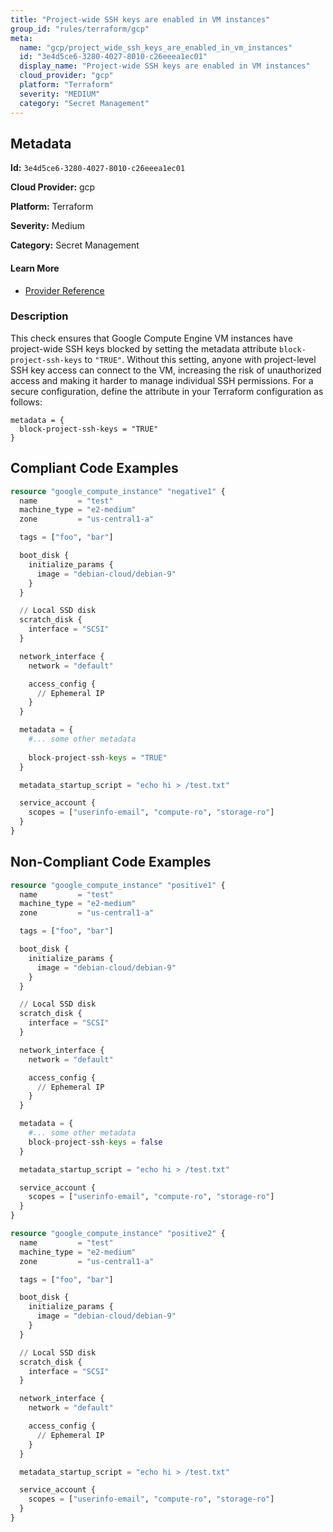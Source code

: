 ```yaml
---
title: "Project-wide SSH keys are enabled in VM instances"
group_id: "rules/terraform/gcp"
meta:
  name: "gcp/project_wide_ssh_keys_are_enabled_in_vm_instances"
  id: "3e4d5ce6-3280-4027-8010-c26eeea1ec01"
  display_name: "Project-wide SSH keys are enabled in VM instances"
  cloud_provider: "gcp"
  platform: "Terraform"
  severity: "MEDIUM"
  category: "Secret Management"
---
```

## Metadata

**Id:** `3e4d5ce6-3280-4027-8010-c26eeea1ec01`

**Cloud Provider:** gcp

**Platform:** Terraform

**Severity:** Medium

**Category:** Secret Management

#### Learn More

 - [Provider Reference](https://registry.terraform.io/providers/hashicorp/google/latest/docs/resources/compute_instance)

### Description

 This check ensures that Google Compute Engine VM instances have project-wide SSH keys blocked by setting the metadata attribute `block-project-ssh-keys` to `"TRUE"`. Without this setting, anyone with project-level SSH key access can connect to the VM, increasing the risk of unauthorized access and making it harder to manage individual SSH permissions. For a secure configuration, define the attribute in your Terraform configuration as follows:

```
metadata = {
  block-project-ssh-keys = "TRUE"
}
```


## Compliant Code Examples
```terraform
resource "google_compute_instance" "negative1" {
  name         = "test"
  machine_type = "e2-medium"
  zone         = "us-central1-a"

  tags = ["foo", "bar"]

  boot_disk {
    initialize_params {
      image = "debian-cloud/debian-9"
    }
  }

  // Local SSD disk
  scratch_disk {
    interface = "SCSI"
  }

  network_interface {
    network = "default"

    access_config {
      // Ephemeral IP
    }
  }

  metadata = {
    #... some other metadata
    
    block-project-ssh-keys = "TRUE"
  }

  metadata_startup_script = "echo hi > /test.txt"

  service_account {
    scopes = ["userinfo-email", "compute-ro", "storage-ro"]
  }
}

```
## Non-Compliant Code Examples
```terraform
resource "google_compute_instance" "positive1" {
  name         = "test"
  machine_type = "e2-medium"
  zone         = "us-central1-a"

  tags = ["foo", "bar"]

  boot_disk {
    initialize_params {
      image = "debian-cloud/debian-9"
    }
  }

  // Local SSD disk
  scratch_disk {
    interface = "SCSI"
  }

  network_interface {
    network = "default"

    access_config {
      // Ephemeral IP
    }
  }

  metadata = {
    #... some other metadata
    block-project-ssh-keys = false
  }

  metadata_startup_script = "echo hi > /test.txt"

  service_account {
    scopes = ["userinfo-email", "compute-ro", "storage-ro"]
  }
}

resource "google_compute_instance" "positive2" {
  name         = "test"
  machine_type = "e2-medium"
  zone         = "us-central1-a"

  tags = ["foo", "bar"]

  boot_disk {
    initialize_params {
      image = "debian-cloud/debian-9"
    }
  }

  // Local SSD disk
  scratch_disk {
    interface = "SCSI"
  }

  network_interface {
    network = "default"

    access_config {
      // Ephemeral IP
    }
  }

  metadata_startup_script = "echo hi > /test.txt"

  service_account {
    scopes = ["userinfo-email", "compute-ro", "storage-ro"]
  }
}


```